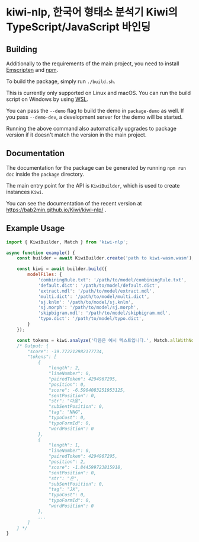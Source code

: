 # kiwi-nlp, 한국어 형태소 분석기 Kiwi의 TypeScript/JavaScript 바인딩

## Building

Additionally to the requirements of the main project, you need to install [Emscripten](https://emscripten.org/docs/getting_started/downloads.html) and [npm](https://docs.npmjs.com/downloading-and-installing-node-js-and-npm).

To build the package, simply run `./build.sh`.

This is currently only supported on Linux and macOS. You can run the build script on Windows by using [WSL](https://learn.microsoft.com/en-us/windows/wsl/install).

You can pass the `--demo` flag to build the demo in `package-demo` as well.
If you pass `--demo-dev`, a development server for the demo will be started.

Running the above command also automatically upgrades to package version if it doesn't match the version in the main project.

## Documentation

The documentation for the package can be generated by running `npm run doc` inside the `package` directory.

The main entry point for the API is `KiwiBuilder`, which is used to create instances `Kiwi`.

You can see the documentation of the recent version at https://bab2min.github.io/Kiwi/kiwi-nlp/ .

## Example Usage

```javascript
import { KiwiBuilder, Match } from 'kiwi-nlp';

async function example() {
    const builder = await KiwiBuilder.create('path to kiwi-wasm.wasm');

    const kiwi = await builder.build({
        modelFiles: {
            'combiningRule.txt': '/path/to/model/combiningRule.txt',
            'default.dict': '/path/to/model/default.dict',
            'extract.mdl': '/path/to/model/extract.mdl',
            'multi.dict': '/path/to/model/multi.dict',
            'sj.knlm': '/path/to/model/sj.knlm',
            'sj.morph': '/path/to/model/sj.morph',
            'skipbigram.mdl': '/path/to/model/skipbigram.mdl',
            'typo.dict': '/path/to/model/typo.dict',
        }
    });

    const tokens = kiwi.analyze('다음은 예시 텍스트입니다.', Match.allWithNormalizing);
    /* Output: {
        "score": -39.772212982177734,
        "tokens": [
            {
                "length": 2,
                "lineNumber": 0,
                "pairedToken": 4294967295,
                "position": 0,
                "score": -6.5904083251953125,
                "sentPosition": 0,
                "str": "다음",
                "subSentPosition": 0,
                "tag": "NNG",
                "typoCost": 0,
                "typoFormId": 0,
                "wordPosition": 0
            },
            {
                "length": 1,
                "lineNumber": 0,
                "pairedToken": 4294967295,
                "position": 2,
                "score": -1.844599723815918,
                "sentPosition": 0,
                "str": "은",
                "subSentPosition": 0,
                "tag": "JX",
                "typoCost": 0,
                "typoFormId": 0,
                "wordPosition": 0
            },
            ...
        ]
    } */
}
```
